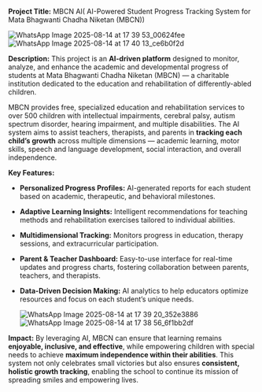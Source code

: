 **Project Title:** MBCN AI( AI-Powered Student Progress Tracking System for Mata Bhagwanti Chadha Niketan (MBCN))

![WhatsApp Image 2025-08-14 at 17 39 53_00624fee](https://github.com/user-attachments/assets/4a87ff15-20e5-4201-bdef-c9d29a505279)
![WhatsApp Image 2025-08-14 at 17 40 13_ce6b0f2d](https://github.com/user-attachments/assets/52b1bee2-7ed6-4383-b585-37fc373e765f)


**Description:**
This project is an **AI-driven platform** designed to monitor, analyze, and enhance the academic and developmental progress of students at Mata Bhagwanti Chadha Niketan (MBCN) — a charitable institution dedicated to the education and rehabilitation of differently-abled children.

MBCN provides free, specialized education and rehabilitation services to over 500 children with intellectual impairments, cerebral palsy, autism spectrum disorder, hearing impairment, and multiple disabilities. The AI system aims to assist teachers, therapists, and parents in **tracking each child’s growth** across multiple dimensions — academic learning, motor skills, speech and language development, social interaction, and overall independence.

**Key Features:**

* **Personalized Progress Profiles:** AI-generated reports for each student based on academic, therapeutic, and behavioral milestones.
* **Adaptive Learning Insights:** Intelligent recommendations for teaching methods and rehabilitation exercises tailored to individual abilities.
* **Multidimensional Tracking:** Monitors progress in education, therapy sessions, and extracurricular participation.
* **Parent & Teacher Dashboard:** Easy-to-use interface for real-time updates and progress charts, fostering collaboration between parents, teachers, and therapists.
* **Data-Driven Decision Making:** AI analytics to help educators optimize resources and focus on each student’s unique needs.

  ![WhatsApp Image 2025-08-14 at 17 39 20_352e3886](https://github.com/user-attachments/assets/7bd93c18-7eeb-4991-87f8-4d38180486f7)
  ![WhatsApp Image 2025-08-14 at 17 38 56_6f1bb2df](https://github.com/user-attachments/assets/d633ec67-1287-4c6b-927a-9cb87becbe60)



**Impact:**
By leveraging AI, MBCN can ensure that learning remains **enjoyable, inclusive, and effective**, while empowering children with special needs to achieve **maximum independence within their abilities**. This system not only celebrates small victories but also ensures **consistent, holistic growth tracking**, enabling the school to continue its mission of spreading smiles and empowering lives.

